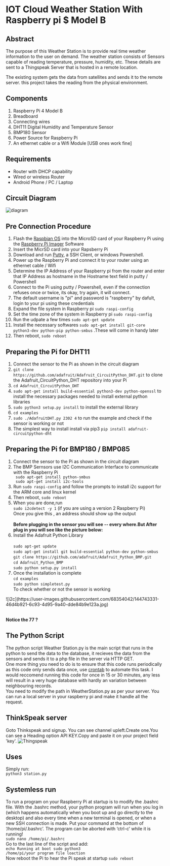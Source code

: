 # IOT Cloud Weather Station With Raspberry pi $ Model B
## Abstract
<p> The purpose of this Weather Station is to provide real time weather information to the user on demand. The weather station consists of Sensors capable of reading temperature, pressure, humidity, etc. These details are sent to a Thingspeak Server that is hosted in a remote location. 

The existing system gets the data from satellites and sends it to the remote server. this project takes the reading from the physical environment.</p>

## Components
<ol>
  <li> Raspberry Pi 4 Model B </li>
  <li> Breadboard </li>
  <li> Connecting wires </li>
  <li> DHT11 Digital Humidity and Temperature Sensor </li>
  <li> BMP180 Sensor </li>
  <li> Power Source for Raspberry Pi </li>
  <li> An ethernet cable or a Wifi Module [USB ones work fine] </li>
</ol>

## Requirements
<ul>
  <li> Router with DHCP capability</li>
  <li> Wired or wireless Router </li>
  <li> Android Phone / PC / Laptop </li>
</ul>

## Circuit Diagram
![diagram](https://user-images.githubusercontent.com/68354042/144743086-37825040-04f5-495e-974e-d2c751e7658c.jpg)

## Pre Connection Procedure
<ol>
  <li> Flash the <a href="https://www.raspberrypi.org/downloads/raspbian/">Raspbian OS</a> into the MicroSD card of your Raspberry Pi using the <a href="https://www.raspberrypi.com/software/">Raspberry Pi Imager</a> Software</li>
  <li> Insert the MicrSD card into your Rapsberry Pi </li>
  <li> Download and run <a href="http://www.putty.org/"> Putty</a>, a SSH Client, or windows Powershell.
  <li> Power up the Raspberry Pi and connect it to your router using an ethernet cable / Wifi</li>
  <li> Determine the IP Address of your Raspberry pi from the router and enter that IP Address as hostname in the Hostname text field in putty / Powershell</li>
  <li> Connect to the Pi using putty / Powershell, even if the connection refuses once or twice, its okay, try again, it will connect. </li>
  <li> The default username is "pi" and password is "raspberry" by dafult, login to your pi using these credentials </li>
  <li> Expand the file system  in Raspberry pi <code>sudo raspi-config</code> </li>
  <li> Set the time zone of the system in Raspberry pi <code>sudo raspi-config</code></li>
  <li> Run the udpate a few times <code>sudo apt-get update</code> </li>
  <li> Install the necessary softwares <code>sudo apt-get install git-core python3-dev python-pip python-smbus</code> .These will come in handy later </li>
  <li> Then reboot, <code>sudo reboot</code> </li>
</ol>

## Preparing the Pi for DHT11
<ol>
  <li> Connect the sensor to the Pi as shown in the circuit diagram </li>
  <li> <code>git clone https://github.com/adafruit/Adafruit_CircuitPython_DHT.git</code> to clone the Adafruit_CircuitPython_DHT repository into your Pi</li>
  <li> <code>cd Adafruit_CircuitPython_DHT</code> </li>
  <li> <code>sudo apt-get install build-essential python3-dev python-openssl</code> to install the necessary packages needed to install external python libraries</li>
  <li> <code>sudo python3 setup.py install</code> to install the external library</li>
  <li><code>cd examples</code></li>
  <li> <code>sudo ./AdafruitDHT.py 2302 4</code> to run the example and check if the sensor is working or not</li>
  <li>The simplest way to install install via pip3 <code>pip install adafruit-circuitpython-dht</code> </li>
</ol>

## Preparing the Pi for BMP180 / BMP085
<ol>
  <li> Connect the sensor to the Pi as shown in the circuit diagram </li>
  <li> The BMP Sernsors use I2C Communication Interface to communicate with the Raspberry Pi </li>
  <code> sudo apt-get install python-smbus</code><br>
  <code> sudo apt-get install i2c-tools</code>
  <li> Run <code>sudo raspi-config</code> and follow the prompts to install i2c support for the ARM core and linux kernel</li>
  <li> Then reboot, <code>sudo reboot</code> </li>
  <li> When you are done,run
  <br> <code>sudo i2cdetect -y 1</code> (if you are using a version 2 Raspberry Pi)<br> Once you give this , an address should show up the output <br><br><b> Before plugging in the sensor you will see -- every where.But After plug in you will see like the picture below:</b></li>
  <li> Install the Adafruit Python Library <br>
  <br> <code>sudo apt-get update</code> 
  <br> <code>sudo apt-get install git build-essential python-dev python-smbus</code> 
  <br> <code>git clone https://github.com/adafruit/Adafruit_Python_BMP.git</code> 
  <br> <code>cd Adafruit_Python_BMP</code> 
  <br> <code>sudo python setup.py install</code> </li>
  <li> Once the installation is complete <br> <code>cd examples</code> <br>
  <code>sudo python simpletest.py</code><br> To check whether or not the sensor is working </li>
</ol>
![i2c](https://user-images.githubusercontent.com/68354042/144743331-46d4b921-6c93-4d95-9a40-dde84b9e123a.jpg)

<br><b>Notice the 77 ?</b><br>

## The Python Script
The python script Weather Station.py is the main script that runs in the python to send the data to the database, it recieves the data from the sensors and sends it to a php file in the server via HTTP GET.
<br>
One more thing you need to do is to ensure that this code runs periodically as this code only sends data once, use <a href= "https://www.raspberrypi.org/documentation/linux/usage/cron.md">crontab</a> to automate this task. I would reccomend running this code for once in 15 or 30 minutes, any less will result in a very huge database with hardly an variation between neighbouring records. <br>
You need to modify the path in WeatherStation.py as per your server. You can run a local server in your raspberry pi and make it handle all the request.

## ThinkSpeak server
Goto Thinkspeak and signup. You can see channel upleft.Create one.You can see a Heading option API KEY.Copy and paste it on your project field 'key'.
![Thingspeak](https://user-images.githubusercontent.com/68354042/144743118-89b79245-c1d0-47a9-819f-8c2cb3d00561.jpg)


## Uses
Simply run:<br><code>python3 station.py</code><br>

## Systemless run
To run a program on your Raspberry Pi at startup is to modify the .bashrc  file. With the .bashrc method, your python program will run when you log in (which happens automatically when you boot up and go directly to the desktop) and also every time when a new terminal is opened, or when a new SSH connection is made. Put your command at the bottom of ‘/home/pi/.bashrc’. The program can be aborted with ‘ctrl-c’ while it is running!
<br><code>sudo nano /home/pi/.bashrc</code>
<br>Go to the last line of the script and add:<br>
<code>echo Running at boot 
sudo python3 /home/pi/your program file loaction</code><br>
Now reboot the Pi to hear the Pi speak at startup
<code>sudo reboot</code>

